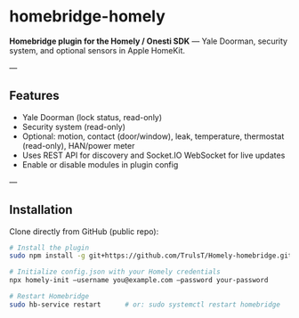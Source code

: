 # homebridge-homely

**Homebridge plugin for the Homely / Onesti SDK** — Yale Doorman, security system, and optional sensors in Apple HomeKit.

—

## Features
- Yale Doorman (lock status, read-only)
- Security system (read-only)
- Optional: motion, contact (door/window), leak, temperature, thermostat (read-only), HAN/power meter
- Uses REST API for discovery and Socket.IO WebSocket for live updates
- Enable or disable modules in plugin config

—

## Installation

Clone directly from GitHub (public repo):

```bash
# Install the plugin
sudo npm install -g git+https://github.com/TrulsT/Homely-homebridge.git

# Initialize config.json with your Homely credentials
npx homely-init —username you@example.com —password your-password

# Restart Homebridge
sudo hb-service restart      # or: sudo systemctl restart homebridge